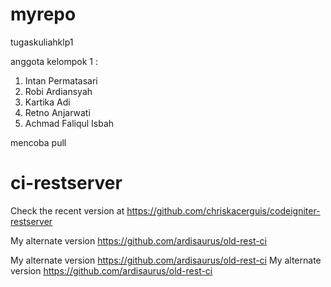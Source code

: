 # myrepo
tugaskuliahklp1

anggota kelompok 1 :
1. Intan Permatasari
2. Robi Ardiansyah
3. Kartika Adi
4. Retno Anjarwati
5. Achmad Faliqul Isbah

mencoba pull

# ci-restserver
Check the recent version at https://github.com/chriskacerguis/codeigniter-restserver

My alternate version https://github.com/ardisaurus/old-rest-ci

My alternate version https://github.com/ardisaurus/old-rest-ci
My alternate version https://github.com/ardisaurus/old-rest-ci
